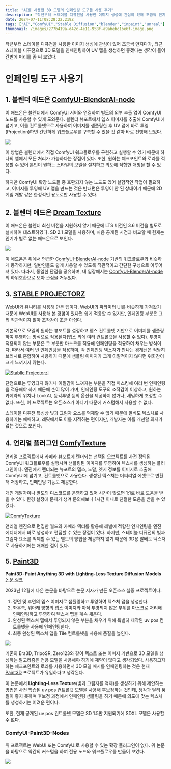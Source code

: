 ```yaml
---
title: "AI를 사용한 3D 모델의 인페인팅 도구들 사용 후기"
description: "작년부터 스테이블 디퓨전을 사용한 이미지 생성에 관심이 있어 조금씩 만지다가, 최근 스테이블 디퓨전으로 3D 모델을 인페인팅하여 UV 맵을 생성하면 좋겠다는 생각이 들어 간만에 머리를 좀 써 보았다."
date: 2024-07-11T08:28:22.219Z
tags: ["AI","ComfyUI","Stable Diffusion","blender","inpaint","unreal"]
thumbnail: /images/277b419a-d42c-4e11-958f-a9abebc1be6f-image.png
---
```

작년부터 스테이블 디퓨전을 사용한 이미지 생성에 관심이 있어 조금씩 만지다가, 최근 스테이블 디퓨전으로 3D 모델을 인페인팅하여 UV 맵을 생성하면 좋겠다는 생각이 들어 간만에 머리를 좀 써 보았다.

# 인페인팅 도구 사용기

## 1. 블렌더 애드온 [ComfyUI-BlenderAI-node](https://github.com/AIGODLIKE/ComfyUI-BlenderAI-node)

이 애드온은 블렌더에서 ComfyUI 서버와 연결하여 별도의 외부 추출 없이 ComfyUI 노드를 사용할 수 있게 도와준다. 블렌더 뷰포트에서 뎁스 이미지를 추출해 ComfyUI에 넘기고, 이를 컨트롤넷으로 사용하여 이미지를 샘플링한 후 UV 맵에 바로 투영(Projection)하면 간단하게 워크플로우를 구축할 수 있을 것 같아 바로 진행해 보았다.

![](/images/277b419a-d42c-4e11-958f-a9abebc1be6f-image.png)


이 방법은 블렌더에서 직접 ComfyUI 워크플로우를 구현하고 실행할 수 있기 때문에 하나의 앱에서 모든 처리가 가능하다는 장점이 있다. 또한, 원하는 체크포인트와 로라를 적용할 수 있어 본인이 원하는 스타일의 모델을 설치하고 의도에 적합한 매핑을 할 수 있다.  

하지만 ComfyUI 확장 노드들 중 호환되지 않는 노드도 있어 실험적인 작업이 필요하고, 이미지를 투영해 UV 맵을 만드는 것은 반대편은 투영이 안 된 상태이기 때문에 2D 게임 개발 같은 한정적인 용도로만 사용할 수 있다.

## 2. 블렌더 애드온 [Dream Texture](https://github.com/carson-katri/dream-textures)

이 애드온은 블렌더 최신 버전을 지원하지 않기 때문에 LTS 버전인 3.6 버전을 별도로 설치하여 테스트하였다. SD 2.1 모델을 사용하며, 처음 공개된 시점과 비교할 때 현재는 인기가 별로 없는 애드온으로 보인다. 

![](/images/9efc8067-ce3f-42f5-81bc-39b4a225fdb3-image.png)

이 애드온은 위에서 언급한 [ComfyUI-BlenderAI-node](https://github.com/AIGODLIKE/ComfyUI-BlenderAI-node) 기반의 워크플로우와 비슷하게 동작하지만, 일반인들도 쉽게 사용할 수 있도록 직관적이고 간단한 구성으로 이루어져 있다. 따라서, 동일한 단점을 공유하며, 내 입장에서는 [ComfyUI-BlenderAI-node](https://github.com/AIGODLIKE/ComfyUI-BlenderAI-node)의 하위호환으로 보아 관심을 거두었다.

## 3. [STABLE PROJECTORZ](https://stableprojectorz.com/lessons-and-videos/)

WebUI와 유니티를 사용해 만든 앱이다. WebUI의 파라미터 UI를 비슷하게 가져왔기 때문에 WebUI를 사용해 본 경험이 있다면 쉽게 적응할 수 있지만, 인페인팅 부분은 그리 직관적이지 않아 조작감이 조금 아쉽다. 

기본적으로 모델의 원하는 뷰포트를 설정하고 뎁스 컨트롤넷 기반으로 이미지를 샘플링하여 투영하는 방식으로 적용된다(뎁스 외에 여러 컨트롤넷을 사용할 수 있다). 투영이 적용되지 않는 부분은 그 부분만 마스크를 적용해 인페인팅을 적용하여 채우는 방식이다. 따라서 여러 번 인페인팅을 적용하며, 각 인페인팅 텍스처가 만나는 경계선은 적당히 브러시로 혼합하여 사용하기 때문에 샘플링 이미지가 크게 이질적이지 않다면 위화감이 크게 느껴지지 않는다.

[![Stablle Projectorzl](/images/zUaWtvfuGAg-maxresdefault.jpg)](https://youtu.be/zUaWtvfuGAg)

단점으로는 투영되지 않거나 이질감이 느껴지는 부분을 직접 마스킹해 여러 번 인페인팅을 적용해야 하기 때문에 손이 많이 가며, 인페인팅 도구의 조작감이 이상하고, 원하는 카메라의 위치나 LookAt, 등각투영 등의 옵션을 제공하지 않거나, 세밀하게 조정할 수 없다. 또한, 이 프로젝트는 오픈소스가 아니기 때문에 커스텀해서 사용할 수 없다. 

스테이블 디퓨전 특성상 빛과 그림자 요소를 억제할 수 없기 때문에 알베도 텍스처로 사용하기는 애매하고, 레딧에서도 이를 지적하는 편이지만, 개발자는 이를 개선할 의지가 없는 것으로 보인다.

## 4. 언리얼 플러그인 [ComfyTexture](https://github.com/AlexanderDzhoganov/ComfyTextures)

언리얼 프로젝트에서 카메라 뷰포트에 렌더되는 선택된 오브젝트를 사전 정의된 ComfyUI 워크플로우를 실행시켜 샘플링된 이미지를 투영하여 텍스처를 생성하는 플러그인이다. 엔진에서 렌더되는 뷰포트의 뎁스, 노말, 엣지 정보를 이미지로 추출해 ComfyUI에 넘기고, 컨트롤넷으로 사용한다. 생성된 텍스처는 머티리얼 에셋으로 변환해 저장하고, 인페인팅 기능도 제공한다. 

개인 개발자이나 별도의 디스코드를 운영하고 있어 시간이 맞으면 1:1로 바로 도움을 받을 수 있다. 환경 설정에 문제가 생겨 문의해보니 1시간 이내로 친절한 도움을 받을 수 있었다.  

[![ComfyTexture](/images/nF2EO0HlamE-maxresdefault.jpg)](https://youtu.be/nF2EO0HlamE)

언리얼 엔진으로 편집한 월드와 카메라 액터를 활용해 레벨에 적합한 인페인팅을 엔진 에디터에서 바로 생성하고 편집할 수 있는 장점이 있다. 하지만, 스테이블 디퓨전의 빛과 그림자 요소를 억제할 수 있는 별도의 방법을 제공하지 않기 때문에 3D용 알베도 텍스처로 사용하기에는 애매한 점이 있다.

## 5. [Paint3D](https://github.com/OpenTexture/Paint3D)

**Paint3D: Paint Anything 3D with Lighting-Less Texture Diffusion Models**
[논문 링크](https://arxiv.org/pdf/2312.13913)

2023년 12월에 나온 논문을 바탕으로 논문 저자가 만든 오픈소스 실증 프로젝트이다.

1. 정면 및 후면의 뎁스 이미지로 샘플링하고 투영하여 텍스쳐 맵을 생성한다.
2. 좌우측, 위아래 방향의 뎁스 이미지와 아직 투영되지 않은 부위를 마스크로 처리해 인페인팅하고 투영하여 텍스쳐 맵을 계속 채운다.
3. 완성된 텍스쳐 맵에서 투영되지 않은 부분을 채우기 위해 특별히 제작된 uv pos 컨트롤넷을 사용해 인페인팅한다.
4. 최종 완성된 텍스쳐 맵을 Tile 컨트롤넷을 사용해 품질을 높인다.

![](/images/2411b896-c08c-4abd-8547-728e4bc1e883-image.png)


기존의 Era3D, TripoSR, Zero123와 같이 텍스트 또는 이미지 기반으로 3D 모델을 생성하는 알고리즘은 전용 모델을 사용해야 하기에 제약이 많다고 생각되었다. 사용하고자 하는 체크포인트와 로라를 사용하면서 3D 모델 매시를 인페인팅하는 것은 현재 [Paint3D](https://github.com/OpenTexture/Paint3D) 프로젝트가 유일하다고 생각된다.

이 논문에서 **Lighting-Less Texture**(빛과 그림자를 억제)를 생성하기 위해 제안하는 방법은 사전 학습된 uv pos 컨트롤넷 모델을 사용해 후보정하는 것인데, 생각과 달리 품질이 좋지 못하며 후보정 과정에서 인페인팅 샘플링을 하기 때문에 의도에 맞는 텍스처를 생성하기는 어려운 편이다.

또한, 현재 공개된 uv pos 컨트롤넷 모델은 SD 1.5만 지원되기에 SDXL 모델은 사용할 수 없다.

### ComfyUI-Paint3D-Nodes

위 프로젝트는 WebUI 또는 ComfyUI로 사용할 수 있는 확장 플러그인이 없다. 위 논문을 바탕으로 약간의 커스텀을 하여 전용 노드와 워크플로우를 만들어 보았다.

![](/images/baafea16-07f5-43ea-a458-3ef216316344-image.png)

